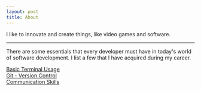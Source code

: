 ```yaml
---
layout: post
title: About
---
```


I like to innovate and create things, like video games and software.

---
There are some essentials that every developer must have in today's world of software development. I list a few that I have acquired during my career.

[Basic Terminal Usage](/essentials/basic-terminal-usage)  
[Git - Version Control](/essentials/git-version-control)  
[Communication Skills](/essentials/communication-skills)
